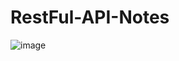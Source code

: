 # RestFul-API-Notes

![image](https://user-images.githubusercontent.com/48729682/220659120-a472d9e5-9d9d-4059-a908-7fd866307ed6.png)
